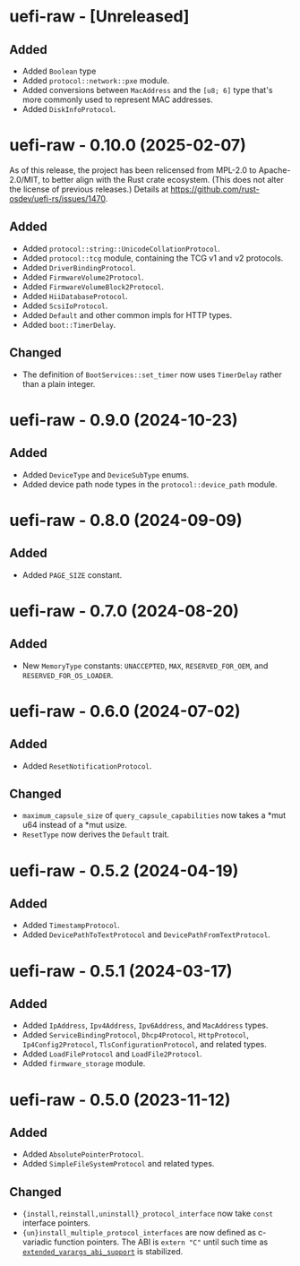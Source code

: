 # uefi-raw - [Unreleased]

## Added
- Added `Boolean` type
- Added `protocol::network::pxe` module.
- Added conversions between `MacAddress` and the `[u8; 6]` type that's more commonly used to represent MAC addresses.
- Added `DiskInfoProtocol`.


# uefi-raw - 0.10.0 (2025-02-07)

As of this release, the project has been relicensed from MPL-2.0 to
Apache-2.0/MIT, to better align with the Rust crate ecosystem. (This does not
alter the license of previous releases.)
Details at <https://github.com/rust-osdev/uefi-rs/issues/1470>.

## Added

- Added `protocol::string::UnicodeCollationProtocol`.
- Added `protocol::tcg` module, containing the TCG v1 and v2 protocols.
- Added `DriverBindingProtocol`.
- Added `FirmwareVolume2Protocol`.
- Added `FirmwareVolumeBlock2Protocol`.
- Added `HiiDatabaseProtocol`.
- Added `ScsiIoProtocol`.
- Added `Default` and other common impls for HTTP types.
- Added `boot::TimerDelay`.

## Changed
- The definition of `BootServices::set_timer` now uses `TimerDelay` rather than
  a plain integer.


# uefi-raw - 0.9.0 (2024-10-23)

## Added

- Added `DeviceType` and `DeviceSubType` enums.
- Added device path node types in the `protocol::device_path` module.


# uefi-raw - 0.8.0 (2024-09-09)

## Added

- Added `PAGE_SIZE` constant.


# uefi-raw - 0.7.0 (2024-08-20)

## Added
- New `MemoryType` constants: `UNACCEPTED`, `MAX`, `RESERVED_FOR_OEM`, and
  `RESERVED_FOR_OS_LOADER`.


# uefi-raw - 0.6.0 (2024-07-02)

## Added
- Added `ResetNotificationProtocol`.

## Changed
- `maximum_capsule_size` of `query_capsule_capabilities` now takes a *mut u64 instead of a *mut usize.
- `ResetType` now derives the `Default` trait.


# uefi-raw - 0.5.2 (2024-04-19)

## Added
- Added `TimestampProtocol`.
- Added `DevicePathToTextProtocol` and `DevicePathFromTextProtocol`.


# uefi-raw - 0.5.1 (2024-03-17)

## Added
- Added `IpAddress`, `Ipv4Address`, `Ipv6Address`, and `MacAddress` types.
- Added `ServiceBindingProtocol`, `Dhcp4Protocol`, `HttpProtocol`,
  `Ip4Config2Protocol`, `TlsConfigurationProtocol`, and related types.
- Added `LoadFileProtocol` and `LoadFile2Protocol`.
- Added `firmware_storage` module.


# uefi-raw - 0.5.0 (2023-11-12)

## Added
- Added `AbsolutePointerProtocol`.
- Added `SimpleFileSystemProtocol` and related types.

## Changed
- `{install,reinstall,uninstall}_protocol_interface` now take `const` interface pointers.
- `{un}install_multiple_protocol_interfaces` are now defined as c-variadic
  function pointers. The ABI is `extern "C"` until such time as
  [`extended_varargs_abi_support`](https://github.com/rust-lang/rust/issues/100189)
  is stabilized.
